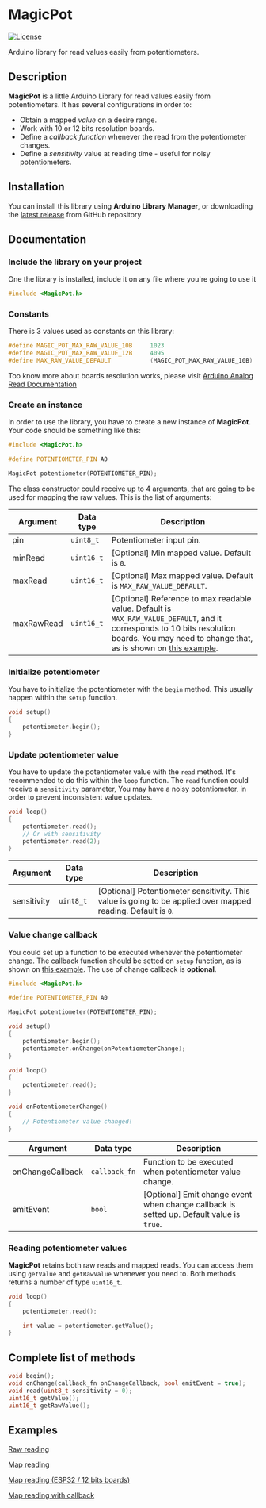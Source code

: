 # MagicPot
[![License](https://img.shields.io/badge/license-MIT%20License-blue.svg)](http://doge.mit-license.org)

Arduino library for read values easily from potentiometers.


## Description
**MagicPot** is a little Arduino Library for read values easily from potentiometers. It has several configurations in order to:
* Obtain a mapped *value* on a desire range.
* Work with 10 or 12 bits resolution boards.
* Define a *callback function* whenever the read from the potentiometer changes.
* Define a *sensitivity* value at reading time - useful for noisy potentiometers.



## Installation
You can install this library using **Arduino Library Manager**, or downloading the [latest release](https://github.com/francobasaglia/MagicPot/releases) from GitHub repository



## Documentation
### Include the library on your project
One the library is installed, include it on any file where you're going to use it

```cpp
#include <MagicPot.h>
```


### Constants
There is 3 values used as constants on this library:
```cpp
#define MAGIC_POT_MAX_RAW_VALUE_10B     1023
#define MAGIC_POT_MAX_RAW_VALUE_12B     4095
#define MAX_RAW_VALUE_DEFAULT           (MAGIC_POT_MAX_RAW_VALUE_10B)
```

Too know more about boards resolution works, please visit [Arduino Analog Read Documentation](https://www.arduino.cc/reference/en/language/functions/analog-io/analogread/)


### Create an instance
In order to use the library, you have to create a new instance of **MagicPot**. Your code should be something like this:

```cpp
#include <MagicPot.h>

#define POTENTIOMETER_PIN A0

MagicPot potentiometer(POTENTIOMETER_PIN);
```

The class constructor could receive up to 4 arguments, that are going to be used for mapping the raw values. This is the list of arguments:

| Argument | Data type | Description |
|-|-|-|
| pin | `uint8_t` | Potentiometer input pin. |
| minRead | `uint16_t` | [Optional] Min mapped value. Default is `0`. |
| maxRead | `uint16_t` | [Optional] Max mapped value. Default is `MAX_RAW_VALUE_DEFAULT`. |
| maxRawRead | `uint16_t` | [Optional] Reference to max readable value. Default is `MAX_RAW_VALUE_DEFAULT`, and it corresponds to 10 bits resolution boards. You may need to change that, as is shown on [this example]((https://github.com/francobasaglia/MagicPot/blob/main/examples/MapReading_ESP32/MapReading_ESP32.ino)). |


### Initialize potentiometer
You have to initialize the potentiometer with the `begin` method. This usually happen within the `setup` function.

```cpp
void setup()
{
    potentiometer.begin();
}
```


### Update potentiometer value
You have to update the potentiometer value with the `read` method. It's recommended to do this within the `loop` function.
The `read` function could receive a `sensitivity` parameter, You may have a noisy potentiometer, in order to prevent inconsistent value updates.

```cpp
void loop()
{
    potentiometer.read();
    // Or with sensitivity
    potentiometer.read(2);
}
```

| Argument | Data type | Description |
|-|-|-|
| sensitivity | `uint8_t` | [Optional] Potentiometer sensitivity. This value is going to be applied over mapped reading. Default is `0`. |


### Value change callback
You could set up a function to be executed whenever the potentiometer change.
The callback function should be setted on `setup` function, as is shown on [this example](https://github.com/francobasaglia/MagicPot/blob/main/examples/MapReadingAndCallback/MapReadingAndCallback.ino).
The use of change callback is **optional**.

```cpp
#include <MagicPot.h>

#define POTENTIOMETER_PIN A0

MagicPot potentiometer(POTENTIOMETER_PIN);

void setup()
{
    potentiometer.begin();
    potentiometer.onChange(onPotentiometerChange);
}

void loop()
{
    potentiometer.read();
}

void onPotentiometerChange()
{
    // Potentiometer value changed!
}
```

| Argument | Data type | Description |
|-|-|-|
| onChangeCallback | `callback_fn` | Function to be executed when potentiometer value change. |
| emitEvent | `bool` | [Optional] Emit change event when change callback is setted up. Default value is `true`. |

### Reading potentiometer values
**MagicPot** retains both raw reads and mapped reads. You can access them using `getValue` and `getRawValue` whenever you need to. Both methods returns a number of type `uint16_t`.

```cpp
void loop()
{
    potentiometer.read();

    int value = potentiometer.getValue();
}
```



## Complete list of methods
```cpp
void begin();
void onChange(callback_fn onChangeCallback, bool emitEvent = true);
void read(uint8_t sensitivity = 0);
uint16_t getValue();
uint16_t getRawValue();
```



## Examples
[Raw reading](https://github.com/francobasaglia/MagicPot/blob/main/examples/RawReading/RawReading.ino)

[Map reading](https://github.com/francobasaglia/MagicPot/blob/main/examples/MapReading/MapReading.ino)

[Map reading (ESP32 / 12 bits boards)](https://github.com/francobasaglia/MagicPot/blob/main/examples/MapReading_ESP32/MapReading_ESP32.ino)

[Map reading with callback](https://github.com/francobasaglia/MagicPot/blob/main/examples/MapReadingAndCallback/MapReadingAndCallback.ino)
